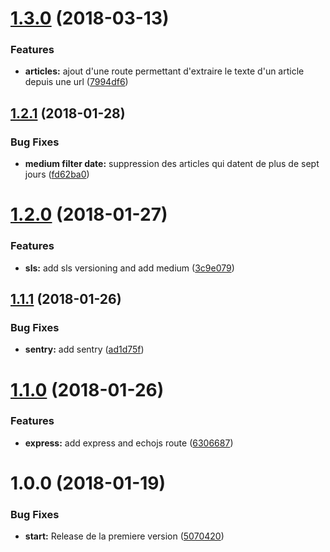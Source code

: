 <a name="1.3.0"></a>
# [1.3.0](https://bitbucket.org/MarquesDev/jsjitsu-server/compare/v1.2.1...v1.3.0) (2018-03-13)


### Features

* **articles:** ajout d'une route permettant d'extraire le texte d'un article depuis une url ([7994df6](https://bitbucket.org/MarquesDev/jsjitsu-server/commits/7994df6))



<a name="1.2.1"></a>
## [1.2.1](https://bitbucket.org/MarquesDev/jsjitsu-server/compare/v1.2.0...v1.2.1) (2018-01-28)


### Bug Fixes

* **medium filter date:** suppression des articles qui datent de plus de sept jours ([fd62ba0](https://bitbucket.org/MarquesDev/jsjitsu-server/commits/fd62ba0))



<a name="1.2.0"></a>
# [1.2.0](https://bitbucket.org/MarquesDev/jsjitsu-server/compare/v1.1.1...v1.2.0) (2018-01-27)


### Features

* **sls:** add sls versioning and add medium ([3c9e079](https://bitbucket.org/MarquesDev/jsjitsu-server/commits/3c9e079))



<a name="1.1.1"></a>
## [1.1.1](https://bitbucket.org/MarquesDev/jsjitsu-server/compare/v1.1.0...v1.1.1) (2018-01-26)


### Bug Fixes

* **sentry:** add sentry ([ad1d75f](https://bitbucket.org/MarquesDev/jsjitsu-server/commits/ad1d75f))



<a name="1.1.0"></a>
# [1.1.0](https://bitbucket.org/MarquesDev/jsjitsu-server/compare/v1.0.0...v1.1.0) (2018-01-26)


### Features

* **express:** add express and echojs route ([6306687](https://bitbucket.org/MarquesDev/jsjitsu-server/commits/6306687))



<a name="1.0.0"></a>
# 1.0.0 (2018-01-19)


### Bug Fixes

* **start:** Release de la premiere version ([5070420](https://bitbucket.org/MarquesDev/jsjitsu-server/commits/5070420))



